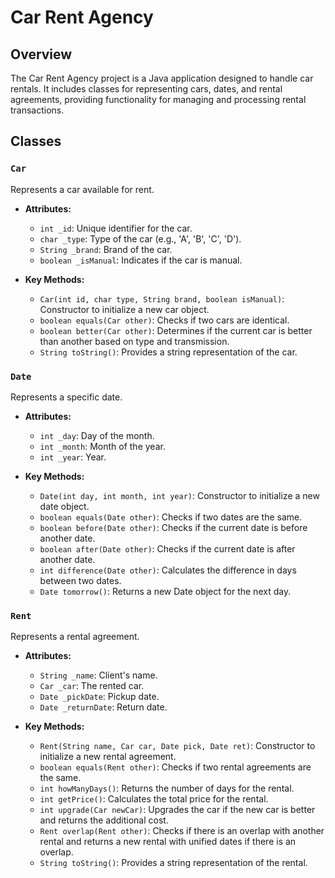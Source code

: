 # Car Rent Agency

## Overview

The Car Rent Agency project is a Java application designed to handle car rentals.
It includes classes for representing cars, dates, and rental agreements, providing functionality for managing and processing rental transactions.

## Classes

### `Car`

Represents a car available for rent.

- **Attributes:**
  - `int _id`: Unique identifier for the car.
  - `char _type`: Type of the car (e.g., 'A', 'B', 'C', 'D').
  - `String _brand`: Brand of the car.
  - `boolean _isManual`: Indicates if the car is manual.

- **Key Methods:**
  - `Car(int id, char type, String brand, boolean isManual)`: Constructor to initialize a new car object.
  - `boolean equals(Car other)`: Checks if two cars are identical.
  - `boolean better(Car other)`: Determines if the current car is better than another based on type and transmission.
  - `String toString()`: Provides a string representation of the car.

### `Date`

Represents a specific date.

- **Attributes:**
  - `int _day`: Day of the month.
  - `int _month`: Month of the year.
  - `int _year`: Year.

- **Key Methods:**
  - `Date(int day, int month, int year)`: Constructor to initialize a new date object.
  - `boolean equals(Date other)`: Checks if two dates are the same.
  - `boolean before(Date other)`: Checks if the current date is before another date.
  - `boolean after(Date other)`: Checks if the current date is after another date.
  - `int difference(Date other)`: Calculates the difference in days between two dates.
  - `Date tomorrow()`: Returns a new Date object for the next day.

### `Rent`

Represents a rental agreement.

- **Attributes:**
  - `String _name`: Client's name.
  - `Car _car`: The rented car.
  - `Date _pickDate`: Pickup date.
  - `Date _returnDate`: Return date.

- **Key Methods:**
  - `Rent(String name, Car car, Date pick, Date ret)`: Constructor to initialize a new rental agreement.
  - `boolean equals(Rent other)`: Checks if two rental agreements are the same.
  - `int howManyDays()`: Returns the number of days for the rental.
  - `int getPrice()`: Calculates the total price for the rental.
  - `int upgrade(Car newCar)`: Upgrades the car if the new car is better and returns the additional cost.
  - `Rent overlap(Rent other)`: Checks if there is an overlap with another rental and returns a new rental with unified dates if there is an overlap.
  - `String toString()`: Provides a string representation of the rental.
